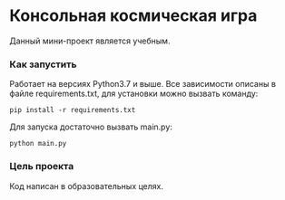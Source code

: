 # Консольная космическая игра

Данный мини-проект является учебным.

### Как запустить


Работает на версиях Python3.7 и выше. 
Все зависимости описаны в файле requirements.txt, для установки можно вызвать команду:
```
pip install -r requirements.txt
```

Для запуска достаточно вызвать main.py:
```
python main.py
```

### Цель проекта

Код написан в образовательных целях.
